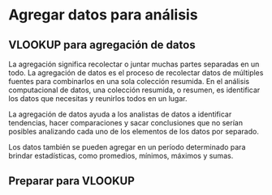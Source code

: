 # Agregar datos para análisis

## VLOOKUP para agregación de datos

La agregación significa recolectar o juntar muchas partes separadas en un todo. La agregación de datos es el proceso de
recolectar datos de múltiples fuentes para combinarlos en una sola colección resumida. En el análisis computacional de
datos, una colección resumida, o resumen, es identificar los datos que necesitas y reunirlos todos en un lugar.

La agregación de datos ayuda a los analistas de datos a identificar tendencias, hacer comparaciones y sacar conclusiones
que no serían posibles analizando cada uno de los elementos de los datos por separado.

Los datos también se pueden agregar en un período determinado para brindar estadísticas, como promedios, mínimos, máximos
y sumas.

## Preparar para VLOOKUP
